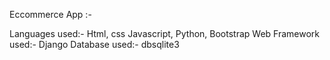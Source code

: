 Eccommerce App :-

Languages used:-
Html, css Javascript, Python, Bootstrap
Web Framework used:- 
Django
Database used:-
dbsqlite3

